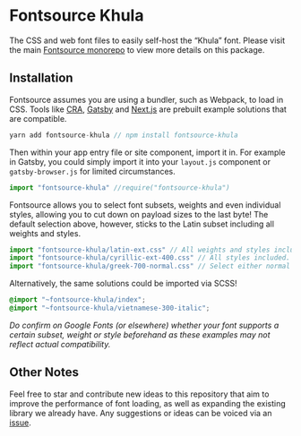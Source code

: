 # Fontsource Khula

The CSS and web font files to easily self-host the “Khula” font. Please visit the main [Fontsource monorepo](https://github.com/DecliningLotus/fontsource) to view more details on this package.

## Installation

Fontsource assumes you are using a bundler, such as Webpack, to load in CSS. Tools like [CRA](https://create-react-app.dev/), [Gatsby](https://www.gatsbyjs.org/) and [Next.js](https://nextjs.org/) are prebuilt example solutions that are compatible.

```javascript
yarn add fontsource-khula // npm install fontsource-khula
```

Then within your app entry file or site component, import it in. For example in Gatsby, you could simply import it into your `layout.js` component or `gatsby-browser.js` for limited circumstances.

```javascript
import "fontsource-khula" //require("fontsource-khula")
```

Fontsource allows you to select font subsets, weights and even individual styles, allowing you to cut down on payload sizes to the last byte! The default selection above, however, sticks to the Latin subset including all weights and styles.

```javascript
import "fontsource-khula/latin-ext.css" // All weights and styles included.
import "fontsource-khula/cyrillic-ext-400.css" // All styles included.
import "fontsource-khula/greek-700-normal.css" // Select either normal or italic.
```

Alternatively, the same solutions could be imported via SCSS!

```scss
@import "~fontsource-khula/index";
@import "~fontsource-khula/vietnamese-300-italic";
```

_Do confirm on Google Fonts (or elsewhere) whether your font supports a certain subset, weight or style beforehand as these examples may not reflect actual compatibility._

## Other Notes

Feel free to star and contribute new ideas to this repository that aim to improve the performance of font loading, as well as expanding the existing library we already have. Any suggestions or ideas can be voiced via an [issue](https://github.com/DecliningLotus/fontsource/issues).
